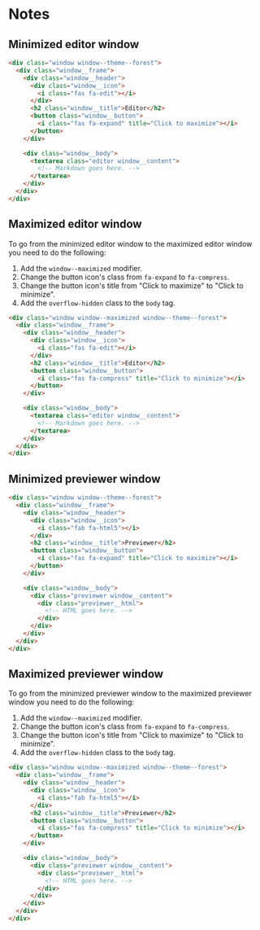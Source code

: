 # Notes

## Minimized editor window

```html
<div class="window window--theme--forest">
  <div class="window__frame">
    <div class="window__header">
      <div class="window__icon">
        <i class="fas fa-edit"></i>
      </div>
      <h2 class="window__title">Editor</h2>
      <button class="window__button">
        <i class="fas fa-expand" title="Click to maximize"></i>
      </button>
    </div>

    <div class="window__body">
      <textarea class="editor window__content">
        <!-- Markdown goes here. -->
      </textarea>
    </div>
  </div>
</div>
```

## Maximized editor window

To go from the minimized editor window to the maximized editor window you need to do the following:

1. Add the `window--maximized` modifier.
2. Change the button icon's class from `fa-expand` to `fa-compress`.
3. Change the button icon's title from "Click to maximize" to "Click to minimize".
4. Add the `overflow-hidden` class to the `body` tag.

```html
<div class="window window--maximized window--theme--forest">
  <div class="window__frame">
    <div class="window__header">
      <div class="window__icon">
        <i class="fas fa-edit"></i>
      </div>
      <h2 class="window__title">Editor</h2>
      <button class="window__button">
        <i class="fas fa-compress" title="Click to minimize"></i>
      </button>
    </div>

    <div class="window__body">
      <textarea class="editor window__content">
        <!-- Markdown goes here. -->
      </textarea>
    </div>
  </div>
</div>
```

## Minimized previewer window

```html
<div class="window window--theme--forest">
  <div class="window__frame">
    <div class="window__header">
      <div class="window__icon">
        <i class="fab fa-html5"></i>
      </div>
      <h2 class="window__title">Previewer</h2>
      <button class="window__button">
        <i class="fas fa-expand" title="Click to maximize"></i>
      </button>
    </div>

    <div class="window__body">
      <div class="previewer window__content">
        <div class="previewer__html">
          <!-- HTML goes here. -->
        </div>
      </div>
    </div>
  </div>
</div>
```

## Maximized previewer window

To go from the minimized previewer window to the maximized previewer window you need to do the following:

1. Add the `window--maximized` modifier.
2. Change the button icon's class from `fa-expand` to `fa-compress`.
3. Change the button icon's title from "Click to maximize" to "Click to minimize".
4. Add the `overflow-hidden` class to the `body` tag.

```html
<div class="window window--maximized window--theme--forest">
  <div class="window__frame">
    <div class="window__header">
      <div class="window__icon">
        <i class="fab fa-html5"></i>
      </div>
      <h2 class="window__title">Previewer</h2>
      <button class="window__button">
        <i class="fas fa-compress" title="Click to minimize"></i>
      </button>
    </div>

    <div class="window__body">
      <div class="previewer window__content">
        <div class="previewer__html">
          <!-- HTML goes here. -->
        </div>
      </div>
    </div>
  </div>
</div>
```
